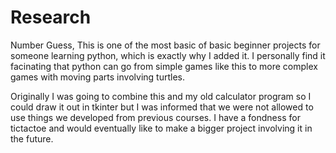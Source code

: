 # Research


Number Guess, This is one of the most basic of basic beginner projects for someone learning python, which is exactly why I added it. I personally find it facinating that python can go from simple games like this to more complex games with moving parts involving turtles.

Originally I was going to combine this and my old calculator program so I could draw it out in tkinter but I was informed that we were not allowed to use things we developed from previous courses. I have a fondness for tictactoe and would eventually like to make a bigger project involving it in the future.

